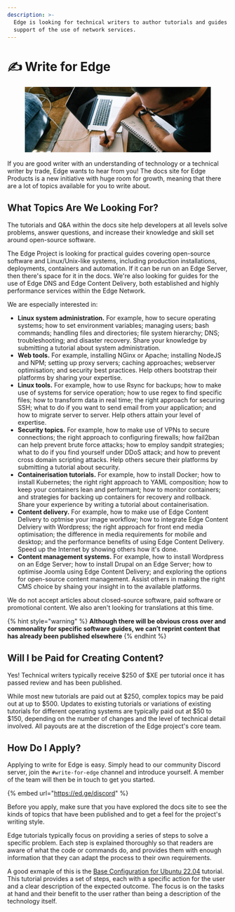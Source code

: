 ```yaml
---
description: >-
  Edge is looking for technical writers to author tutorials and guides in
  support of the use of network services.
---
```


# ✍ Write for Edge

<figure><img src="../.gitbook/assets/how-to-become-a-technical-writer.jpg" alt=""><figcaption></figcaption></figure>

If you are good writer with an understanding of technology or a technical writer by trade, Edge wants to hear from you! The docs site for Edge Products is a new initiative with huge room for growth, meaning that there are a lot of topics available for you to write about.

## What Topics Are We Looking For?

The tutorials and Q\&A within the docs site help developers at all levels solve problems, answer questions, and increase their knowledge and skill set around open-source software.

The Edge Project is looking for practical guides covering open-source software and Linux/Unix-like systems, including production installations, deployments, containers and automation. If it can be run on an Edge Server, then there's space for it in the docs. We're also looking for guides for the use of Edge DNS and Edge Content Delivery, both established and highly performance services within the Edge Network.

&#x20;We are especially interested in:

* **Linux system administration.** For example, how to secure operating systems; how to set environment variables; managing users; bash commands; handling files and directories; file system hierarchy; DNS; troubleshooting; and disaster recovery. Share your knowledge by submitting a tutorial about system administration.
* **Web tools.** For example, installing NGinx or Apache; installing NodeJS and NPM; setting up proxy servers; caching approaches; webserver optimisation; and security best practices. Help others bootstrap their platforms by sharing your expertise.
* **Linux tools.** For example, how to use Rsync for backups; how to make use of systems for service operation; how to use regex to find specific files; how to transform data in real time; the right approach for securing SSH; what to do if you want to send email from your application; and how to migrate server to server. Help others attain your level of expertise.
* **Security topics.** For example, how to make use of VPNs to secure connections; the right approach to configuring firewalls; how fail2ban can help prevent brute force attacks; how to employ sandpit strategies; what to do if you find yourself under DDoS attack; and how to prevent cross domain scripting attacks. Help others secure their platforms by submitting a tutorial about security.
* **Containerisation tutorials.** For example, how to install Docker; how to install Kubernetes; the right right approach to YAML composition; how to keep your containers lean and performant; how to monitor containers; and strategies for backing up containers for recovery and rollback. Share your experience by writing a tutorial about containerisation.
* **Content delivery.** For example, how to make use of Edge Content Delivery to optmise your image workflow; how to integrate Edge Content Delviery with Wordpress; the right approach for front end media optimisation; the difference in media requirements for mobile and desktop; and the performance benefits of using Edge Content Delivery. Speed up the Internet by showing others how it's done.
* **Content management systems.** For example, how to install Wordpress on an Edge Server; how to install Drupal on an Edge Server; how to optimise Joomla using Edge Content Delivery; and exploring the options for open-source content management. Assist others in making the right CMS choice by shaing your insight in to the available platforms.

We do not accept articles about closed-source software, paid software or promotional content. We also aren't looking for translations at this time.

{% hint style="warning" %}
**Although there will be obvious cross over and commonality for specific software guides, we can’t reprint content that has already been published elsewhere**
{% endhint %}

## Will I be Paid for Creating Content?

Yes! Technical writers typically receive $250 of $XE per tutorial once it has passed review and has been published.

While most new tutorials are paid out at $250, complex topics may be paid out at up to $500. Updates to existing tutorials or variations of existing tutorials for different operating systems are typically paid out at $50 to $150, depending on the number of changes and the level of technical detail involved. All payouts are at the discretion of the Edge project's core team.

## How Do I Apply?

Applying to write for Edge is easy. Simply head to our community Discord server, join the `#write-for-edge` channel and introduce yourself. A member of the team will then be in touch to get you started.

{% embed url="https://ed.ge/discord" %}

Before you apply, make sure that you have explored the docs site to see the kinds of topics that have been published and to get a feel for the project's writing style.

Edge tutorials typically focus on providing a series of steps to solve a specific problem. Each step is explained thoroughly so that readers are  aware of what the code or commands do, and provides them with enough information that they can adapt the process to their own requirements.

A good exmaple of this is the [Base Configuration for Ubuntu 22.04](../edge-servers/tutorials/ubuntu/base-configuration-for-ubuntu-22.04.md) tutorial. This tutorial provides a set of steps, each with a specific action for the user and a clear description of the expected outcome. The focus is on the tasks at hand and their benefit to the user rather than being a description of the technology itself.
